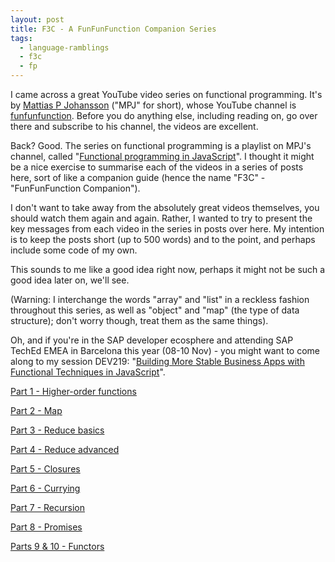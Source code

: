 ```yaml
---
layout: post
title: F3C - A FunFunFunction Companion Series
tags:
  - language-ramblings
  - f3c
  - fp
---
```

I came across a great YouTube video series on functional programming. It's by [Mattias P Johansson](http://twitter.com/mpjme) ("MPJ" for short), whose YouTube channel is [funfunfunction](https://www.youtube.com/channel/UCO1cgjhGzsSYb1rsB4bFe4Q). Before you do anything else, including reading on, go over there and subscribe to his channel, the videos are excellent. 

Back? Good. The series on functional programming is a playlist on MPJ's channel, called "[Functional programming in JavaScript](https://www.youtube.com/playlist?list=PL0zVEGEvSaeEd9hlmCXrk5yUyqUag-n84)". I thought it might be a nice exercise to summarise each of the videos in a series of posts here, sort of like a companion guide (hence the name "F3C" - "FunFunFunction Companion").

I don't want to take away from the absolutely great videos themselves, you should watch them again and again. Rather, I wanted to try to present the key messages from each video in the series in posts over here. My intention is to keep the posts short (up to 500 words) and to the point, and perhaps include some code of my own.

This sounds to me like a good idea right now, perhaps it might not be such a good idea later on, we'll see. 

(Warning: I interchange the words "array" and "list" in a reckless fashion throughout this series, as well as "object" and "map" (the type of data structure); don't worry though, treat them as the same things).

Oh, and if you're in the SAP developer ecosphere and attending SAP TechEd EMEA in Barcelona this year (08-10 Nov) - you might want to come along to my session DEV219: "[Building More Stable Business Apps with Functional Techniques in JavaScript](https://sessioncatalog.sapevents.com/go/agendabuilder.sessions/?l=133&sid=37706_0&locale=en_US)".

[Part 1 - Higher-order functions](/blog/posts/2016/10/02/f3c-part-1-higher-order-functions/)

[Part 2 - Map](/blog/posts/2016/10/02/f3c-part-2-map/)

[Part 3 - Reduce basics](/blog/posts/2016/10/02/f3c-part-3-reduce-basics/)

[Part 4 - Reduce advanced](/blog/posts/2016/10/02/f3c-part-4-reduce-advanced/)

[Part 5 - Closures](/blog/posts/2016/10/02/f3c-part-5-closures/)

[Part 6 - Currying](/blog/posts/2016/10/03/f3c-part-6-currying/)

[Part 7 - Recursion](/blog/posts/2016/10/04/f3c-part-7-recursion/)

[Part 8 - Promises](/blog/posts/2016/10/16/f3c-part-8-promises/)

[Parts 9 & 10 - Functors](/blog/posts/2016/10/19/f3c-parts-9-and-10-functors/)
